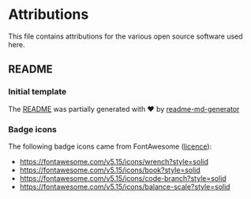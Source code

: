 # Attributions

This file contains attributions for the various open source software used here.

## README

### Initial template

The [README](README.md) was partially generated with ❤️ by [readme-md-generator](https://github.com/kefranabg/readme-md-generator)

### Badge icons

The following badge icons came from FontAwesome ([licence](https://fontawesome.com/license)):

- https://fontawesome.com/v5.15/icons/wrench?style=solid
- https://fontawesome.com/v5.15/icons/book?style=solid
- https://fontawesome.com/v5.15/icons/code-branch?style=solid
- https://fontawesome.com/v5.15/icons/balance-scale?style=solid

